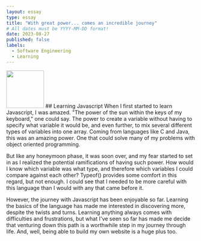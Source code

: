 ```yaml
---
layout: essay
type: essay
title: "With great power... comes an incredible journey"
# All dates must be YYYY-MM-DD format!
date: 2023-08-27
published: false
labels:
  - Software Engineering
  - Learning
---
```


<img width="100px" class="rounded float-start pe-4" src="../img/javascript.jpg">
## Learning Javascript
When I first started to learn Javascript, I was amazed. "The power of the sun within the keys of my keyboard," one could say. The power to create a variable without having to specify what variable it would be, and even further, to mix several different types of variables into one array. Coming from languages like C and Java, this was an amazing power. One that could solve many of my problems with object oriented programming.

But like any honeymoon phase, it was soon over, and my fear started to set in as I realized the potential ramifications of having such power. How would I know which variable was what type, and therefore which variables I could compare against each other? Typeof() provides some comfort in this regard, but not enough. I could see that I needed to be more careful with this language than I would with any that came before it. 

However, the journey with Javascript has been enjoyable so far. Learning the basics of the language has made me interested in discovering more, despite the twists and turns. Learning anything always comes with difficulties and frustrations, but what I've seen so far has made me decide that venturing down this path is a worthwhile step in my journey through life. And, well, being able to build my own website is a huge plus too. 
